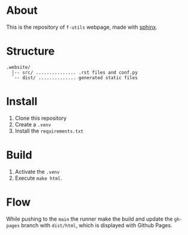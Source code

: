 # About

This is the repository of `f-utils` webpage, made with [sphinx](https://www.sphinx-doc.org/en/master/index.html).

# Structure

```
.website/
  |-- src/ ............... .rst files and conf.py
  `-- dist/ .............. generated static files
```

# Install

1. Clone this repository
2. Create a `.venv`
3. Install the `requirements.txt`

# Build

1. Activate the `.venv`
2. Execute `make html`.

# Flow

While pushing to the `main` the runner make the build and update the `gh-pages` branch with `dist/html`, which is displayed with Github Pages.
